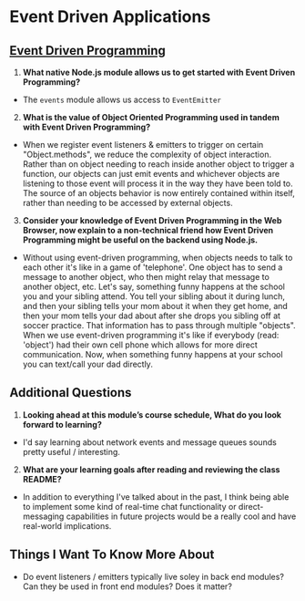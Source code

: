 # Event Driven Applications

## [Event Driven Programming](https://www.digitalocean.com/community/tutorials/nodejs-event-driven-programming)

1. **What native Node.js module allows us to get started with Event Driven Programming?**
- The `events` module allows us access to `EventEmitter`

2. **What is the value of Object Oriented Programming used in tandem with Event Driven Programming?** 
- When we register event listeners & emitters to trigger on certain "Object.methods", we reduce the complexity of object interaction. Rather than on object needing to reach inside another object to trigger a function, our objects can just emit events and whichever objects are listening to those event will process it in the way they have been told to. The source of an objects behavior is now entirely contained within itself, rather than needing to be accessed by external objects.

3. **Consider your knowledge of Event Driven Programming in the Web Browser, now explain to a non-technical friend how Event Driven Programming might be useful on the backend using Node.js.**
- Without using event-driven programming, when objects needs to talk to each other it's like in a game of 'telephone'. One object has to send a message to another object, who then might relay that message to another object, etc. Let's say, something funny happens at the school you and your sibling attend. You tell your sibling about it during lunch, and then your sibling tells your mom about it when they get home, and then your mom tells your dad about after she drops you sibling off at soccer practice. That information has to pass through multiple "objects". When we use event-driven programming it's like if everybody (read: 'object') had their own cell phone which allows for more direct communication. Now, when something funny happens at your school you can text/call your dad directly.


## Additional Questions

1. **Looking ahead at this module’s course schedule, What do you look forward to learning?** 
- I'd say learning about network events and message queues sounds pretty useful / interesting.

2. **What are your learning goals after reading and reviewing the class README?**
- In addition to everything I've talked about in the past, I think being able to implement some kind of real-time chat functionality or direct-messaging capabilities in future projects would be a really cool and have real-world implications.

## Things I Want To Know More About
- Do event listeners / emitters typically live soley in back end modules? Can they be used in front end modules? Does it matter?